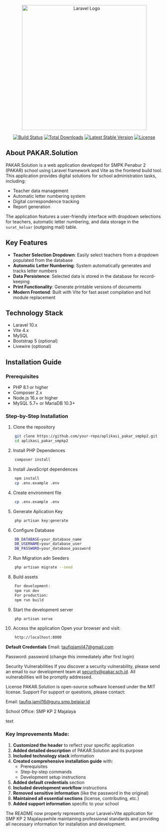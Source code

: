 <p align="center"><a href="https://laravel.com" target="_blank"><img src="https://raw.githubusercontent.com/laravel/art/master/logo-lockup/5%20SVG/2%20CMYK/1%20Full%20Color/laravel-logolockup-cmyk-red.svg" width="400" alt="Laravel Logo"></a></p>

<p align="center">
<a href="https://github.com/your-repo"><img src="https://github.com/your-repo/actions/workflows/tests.yml/badge.svg" alt="Build Status"></a>
<a href="https://packagist.org/packages/your-package"><img src="https://img.shields.io/packagist/dt/your-package" alt="Total Downloads"></a>
<a href="https://packagist.org/packages/your-package"><img src="https://img.shields.io/packagist/v/your-package" alt="Latest Stable Version"></a>
<a href="https://opensource.org/licenses/MIT"><img src="https://img.shields.io/badge/License-MIT-blue.svg" alt="License"></a>
</p>

## About PAKAR.Solution

PAKAR.Solution is a web application developed for SMPK Penabur 2 (PAKAR) school using Laravel framework and Vite as the frontend build tool. This application provides digital solutions for school administration tasks, including:

-   Teacher data management
-   Automatic letter numbering system
-   Digital correspondence tracking
-   Report generation

The application features a user-friendly interface with dropdown selections for teachers, automatic letter numbering, and data storage in the `surat_keluar` (outgoing mail) table.

## Key Features

-   **Teacher Selection Dropdown**: Easily select teachers from a dropdown populated from the database
-   **Automatic Letter Numbering**: System automatically generates and tracks letter numbers
-   **Data Persistence**: Selected data is stored in the database for record-keeping
-   **Print Functionality**: Generate printable versions of documents
-   **Modern Frontend**: Built with Vite for fast asset compilation and hot module replacement

## Technology Stack

-   Laravel 10.x
-   Vite 4.x
-   MySQL
-   Bootstrap 5 (optional)
-   Livewire (optional)

## Installation Guide

### Prerequisites

-   PHP 8.1 or higher
-   Composer 2.x
-   Node.js 16.x or higher
-   MySQL 5.7+ or MariaDB 10.3+

### Step-by-Step Installation

1.  Clone the repository

```bash
    git clone https://github.com/your-repo/aplikasi_pakar_smpkp2.git
    cd aplikasi_pakar_smpkp2
```

2.  Install PHP Dependences

```bash
    composer install
```

3.  Install JavaScript dependences

```bash
    npm install
    cp .env.example .env
```

4.  Create environment file

```bash
    cp .env.example .env
```

5.  Generate Aplication Key

```bash
    php artisan key:generate
```

6.  Configure Database

```bash
    DB_DATABASE=your_database_name
    DB_USERNAME=your_database_user
    DB_PASSWORD=your_database_password
```

7.  Run Migration adn Seeders

```bash
    php artisan migrate --seed
```

8.  Build assets

```bash
    For development:
    npm run dev
    For production:
    npm run build
```

9.  Start the development server

```bash
    php artisan serve
```

10. Access the application
    Open your browser and visit:

```bash
    http://localhost:8000
```

**Default Credentials**
Email: taufiqjamil47@gmail.com

Password: password (change this immediately after first login)

Security Vulnerabilities
If you discover a security vulnerability, please send an email to our development team at security@pakar.sch.id. All vulnerabilities will be promptly addressed.

License
PAKAR.Solution is open-source software licensed under the MIT license.
Support
For support or questions, please contact:

Email: taufiq.jamil16@guru.smp.belajar.id

School Office: SMP KP 2 Majalaya

text

### Key Improvements Made:

1. **Customized the header** to reflect your specific application
2. **Added detailed description** of PAKAR.Solution and its purpose
3. **Included technology stack** information
4. **Created comprehensive installation guide** with:
    - Prerequisites
    - Step-by-step commands
    - Development setup instructions
5. **Added default credentials** section
6. **Included development workflow** instructions
7. **Removed sensitive information** (like the password in the original)
8. **Maintained all essential sections** (license, contributing, etc.)
9. **Added support information** specific to your school

The README now properly represents your Laravel+Vite application for SMP KP 2 Majalayawhile maintaining professional standards and providing all necessary information for installation and development.

```

```
